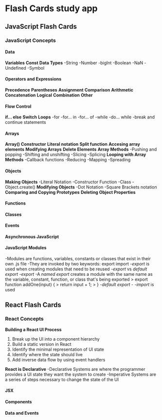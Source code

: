 # Flash Cards study app

## JavaScript Flash Cards

### JavaScript Concepts

#### Data

**Variables**
**Const**
**Data Types**
-String
-Number
-bigInt
-Boolean
-NaN
-Undefined
-Symbol

#### Operators and Expressions

**Precedence**
**Parentheses**
**Assignment**
**Comparison**
**Arithmetic**
**Concatenation**
**Logical**
**Combination**
**Other**

#### Flow Control

**if... else**
**Switch**
**Loops**
-for
-for... in
-for... of
-while
-do... while
-break and continue statements

#### Arrays

**Array() Constructor**
**Literal notation**
**Split function**
**Accesing array elements**
**Modifying Arrays**
**Delete Elements**
**Array Methods**
-Pushing and popping
-Shifting and unshifting
-Slicing
-Splicing
**Looping with Array Methods**
-Callback functions
-Reducing
-Mapping
-Spreading

#### Objects

**Making Objects**
-Literal Notation
-Constructor Function
-Class
-Object.create()
**Modifying Objects**
-Dot Notation
-Square Brackets notation
**Comparing and Copying**
**Prototypes**
**Deleting Object Properties**

#### Functions

#### Classes

#### Events

#### Asynchronous JavaScript

#### JavaScript Modules

-Modules are functions, variables, constants or classes that exist in their own .js file
-They are invoked by two keywords:
export
import -_export_ is used when creating modules that need to be reused -_export_ vs _default export_ -_export_
-A _named export_ creates a module with the same name as the variable, constant, function, or class that's being exported > export function addOne(input) { > return input + 1; > } -_default export_ - -_import_ is used

## React Flash Cards

### React Concepts

**Building a React UI Process**

1. Break up the UI into a component hierarchy
2. Build a static version in React
3. Identify the minimal representation of UI state
4. Identify where the state should live
5. Add inverse data flow by using event handlers

**React is Declarative**
-Declarative Systems are where the programmer provides a UI state they want the system to create
-Imperative Systems are a series of steps necessary to change the state of the UI

#### JSX

#### Components

#### Data and Events
